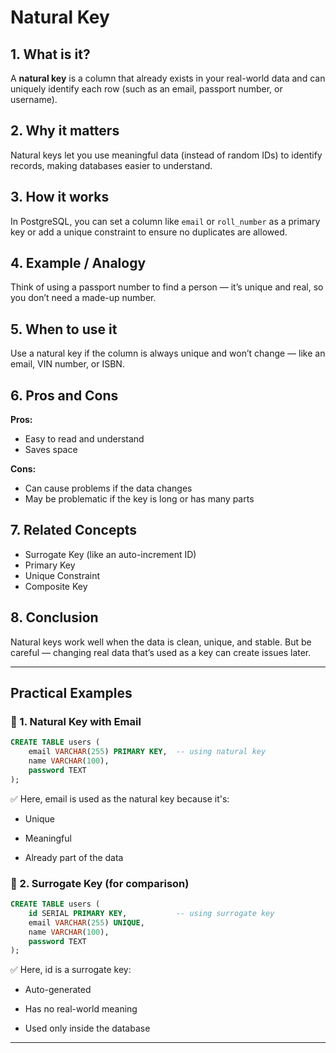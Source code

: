 # Natural Key

## 1. What is it?  
A **natural key** is a column that already exists in your real-world data and can uniquely identify each row (such as an email, passport number, or username).

## 2. Why it matters  
Natural keys let you use meaningful data (instead of random IDs) to identify records, making databases easier to understand.

## 3. How it works  
In PostgreSQL, you can set a column like `email` or `roll_number` as a primary key or add a unique constraint to ensure no duplicates are allowed.

## 4. Example / Analogy  
Think of using a passport number to find a person — it’s unique and real, so you don’t need a made-up number.

## 5. When to use it  
Use a natural key if the column is always unique and won’t change — like an email, VIN number, or ISBN.

## 6. Pros and Cons  
**Pros:**  
- Easy to read and understand  
- Saves space

**Cons:**  
- Can cause problems if the data changes  
- May be problematic if the key is long or has many parts

## 7. Related Concepts  
- Surrogate Key (like an auto-increment ID)  
- Primary Key  
- Unique Constraint  
- Composite Key

## 8. Conclusion  
Natural keys work well when the data is clean, unique, and stable. But be careful — changing real data that’s used as a key can create issues later.

---

## Practical Examples

### 🔹 1. Natural Key with Email

```sql
CREATE TABLE users (
    email VARCHAR(255) PRIMARY KEY,  -- using natural key
    name VARCHAR(100),
    password TEXT
);
```

✅ Here, email is used as the natural key because it's:

- Unique

- Meaningful

- Already part of the data

### 🔹 2. Surrogate Key (for comparison)

```sql
CREATE TABLE users (
    id SERIAL PRIMARY KEY,           -- using surrogate key
    email VARCHAR(255) UNIQUE,
    name VARCHAR(100),
    password TEXT
);
```
✅ Here, id is a surrogate key:

- Auto-generated

- Has no real-world meaning

- Used only inside the database

---
